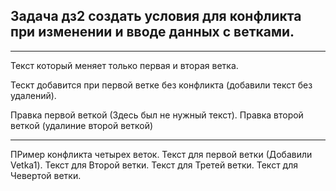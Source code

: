 ## Задача дз2 создать условия для конфликта при изменении и вводе данных с ветками.
___
Текст который меняет только первая и вторая ветка.

Тескт добавится при первой ветке без конфликта (добавили текст без удалений).

Правка первой веткой (Здесь был не нужный текст). Правка второй веткой (удалиние второй веткой)
___

ПРимер конфликта четырех веток. Текст для первой ветки (Добавили Vetka1). Текст для Второй ветки. Текст для Третей ветки. Текст для Чевертой ветки.

